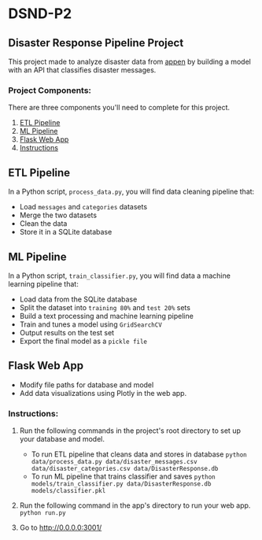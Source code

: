# DSND-P2

## Disaster Response Pipeline Project

This project made to analyze disaster data from [appen](https://appen.com/) by building a model with an API that classifies disaster messages.

### Project Components:

There are three components you'll need to complete for this project.

1. [ETL Pipeline](#ETL_Pipeline)
2. [ML Pipeline](#ML_Pipeline)
3. [Flask Web App](#Flask_Web_App)
4. [Instructions](#Instructions)

## ETL Pipeline <a name="ETL_Pipeline"></a>

In a Python script, `process_data.py`, you will find data cleaning pipeline that:

- Load `messages` and `categories` datasets
- Merge the two datasets
- Clean the data
- Store it in a SQLite database

## ML Pipeline <a name="ML_Pipeline"></a>

In a Python script, `train_classifier.py`, you will find data a machine learning pipeline that:

- Load data from the SQLite database
- Split the dataset into `training 80%` and `test 20%` sets
- Build a text processing and machine learning pipeline
- Train and tunes a model using `GridSearchCV`
- Output results on the test set
- Export the final model as a `pickle file`

## Flask Web App <a name="Flask_Web_App"></a>

- Modify file paths for database and model
- Add data visualizations using Plotly in the web app.

### Instructions:<a name="Instructions"></a>

1. Run the following commands in the project's root directory to set up your database and model.

   - To run ETL pipeline that cleans data and stores in database
     `python data/process_data.py data/disaster_messages.csv data/disaster_categories.csv data/DisasterResponse.db`
   - To run ML pipeline that trains classifier and saves
     `python models/train_classifier.py data/DisasterResponse.db models/classifier.pkl`

2. Run the following command in the app's directory to run your web app.
   `python run.py`

3. Go to http://0.0.0.0:3001/
